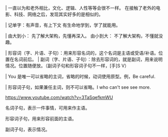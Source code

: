 | 一直以为和老外相比，文化、逻辑、人性等等会很不一样。
  在接触了老外的电影、科技、网络之后，发现其实好多的是相似的。

| 记单字：有声音，有上下文 有生命地学到，学了就能用。

| 由大到小： 先了解大架构，先懂再深入。
  由小到大： 不了解大架构，不懂就没趣。

| 形容词（字、片语、子句）：用来形容名词的，这个名词是主语或受语/补语。位置在名词前后。
| 副词（字、片语、子句）：除去形容词的，就是副词，用来说明情况。位置随便放。（副词子句和形容词子句不一样，[手]S V）

| You 是唯一可以省略的主词，省略的时候，动词使用原型。例，Be careful.

| 形容词子句，如果兼任主词，则不可以省略。I who can't see see more.



https://www.youtube.com/watch?v=3TaSqefkmWU

名词子句，表示一件事情，可用来作主语。

形容词子句，用来形容前面的主语。

副词子句，表示情况。

